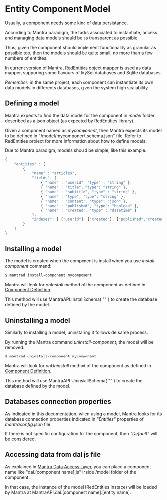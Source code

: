 # Entity Component Model

Usually, a component needs some kind of data persistance.

According to Mantra paradigm, the tasks associated to instantiate, access and managing data models should be as transparent as possible.

Thus, given the component should implement functionality as granular as possible too, then the models should be quite small, no more than a few numbers of entitites.

In current version of Mantra, [RedEntities](https://github.com/gomezbl/redentities) object mapper is used as data mapper, supporing some flavours of MySql databases and Sqlite databases.

*Remember:* in the same project, each component can instantiate its own data models in differents databases, given the system high scalability.

## Defining a model

Mantra expects to find the data model for the component in *model* folder described as a json object (as expected by RedEntities library).

Given a component named as *mycomponent*, then Mantra expects its model to be defined in "/model/mycomponent.schema.json" file. Refer to RedEntities project for more information about how to define models.

Due to Mantra paradigm, models should be simple, like this example.

```js
{
    "entities" : [
        {
            "name" : "articles",
            "fields": [
                { "name" : "userid", "type" : "string" },
                { "name" : "title", "type": "string" },
                { "name" : "subtitle", "type" : "string" },
                { "name" : "type", "type": "string" },
                { "name" : "content", "type": "json" },
                { "name" : "published", "type": "boolean" },
                { "name" : "created", "type" : "datetime" }
            ],
            "indexes": [ ["userid"], ["created"], ["published","created"] ]
        }
    ]
}
```

## Installing a model

The model is created when the component is install when you use *install-component* command:

```bash
$ mantrad install-component mycomponent
```

Mantra will look for *onInstall* method of the component as defined in [Component Definition](/docs/04-component-definition.md).

This method will use MantraAPI.InstallSchema( "<component name>" ) to create the database defined by the model.

## Uninstalling a model

Similarly to installing a model, uninstalling it follows de same process.

By running the Mantra command *uninstall-component*, the model will be removed:

```bash
$ mantrad uninstall-component mycomponent
```

Mantra will look for *onUninstall* method of the component as defined in [Component Definition](/docs/04-component-definition.md).

This method will use MantraAPI.UninstallSchema( "<component name>" ) to create the database defined by the model.

## Databases connection properties

As indicated in this documentation, when using a model, Mantra looks for its database connection properties indicated in *"Entities"* properties of *mantraconfig.json* file.

If there is not specific configuration for the component, then *"Default"* will be considered.

## Accessing data from dal js file

As explained in [Mantra Data Access Layer](/docs/mantra-data-access-layer.md), you can place a component name like "dal.[component name].js" inside /model folder of the component.

In that case, the instance of the model (RedEntities instace) will be loaded by Mantra at MantraAPI.dal.[component name].[entity name].